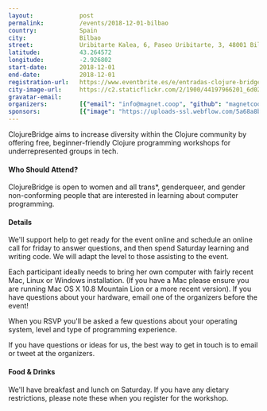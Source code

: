 ```yaml
---
layout:             post
permalink:          /events/2018-12-01-bilbao
country:            Spain
city:               Bilbao
street:             Uribitarte Kalea, 6, Paseo Uribitarte, 3, 48001 Bilbao, Vizcaya
latitude:           43.264572
longitude:          -2.926802
start-date:         2018-12-01
end-date:           2018-12-01
registration-url:   https://www.eventbrite.es/e/entradas-clojure-bridge-bilbao-50914127526?utm_campaign=new_event_email&utm_medium=email&utm_source=eb_email&utm_term=viewmyevent_button
city-image-url:     https://c2.staticflickr.com/2/1900/44197966201_6d024b2ce6_b.jpg
gravatar-email:     
organizers:         [{"email": "info@magnet.coop", "github": "magnetcoop", "name": "Magnet", "twitter": "magnetcoop"}]
sponsors:           [{"image": "https://uploads-ssl.webflow.com/5a68a8bef9676b00011ad3be/5a8446424c065e0001064c74_header-logo.png", "name": "Magnet", "url": "https://www.magnet.coop/"}]
---
```


ClojureBridge aims to increase diversity within the Clojure community by offering free, beginner-friendly Clojure programming workshops for underrepresented groups in tech.

#### Who Should Attend?

ClojureBridge is open to women and all trans*, genderqueer, and gender non-conforming people that are interested in learning about computer programming.

#### Details

We'll support help to get ready for the event online and schedule an online call for friday to answer questions, and then spend Saturday learning and writing code. We will adapt the level to those assisting to the event.

Each participant ideally needs to bring her own computer with fairly recent Mac, Linux or Windows installation. (If you have a Mac please ensure you are running Mac OS X 10.8 Mountain Lion or a more recent version). If you have questions about your hardware, email one of the organizers before the event!

When you RSVP you'll be asked a few questions about your operating system, level and type of programming experience.

If you have questions or ideas for us, the best way to get in touch is to email or tweet at the organizers.

#### Food & Drinks

We'll have breakfast and lunch on Saturday. If you have any dietary restrictions, please note these when you register for the workshop.
